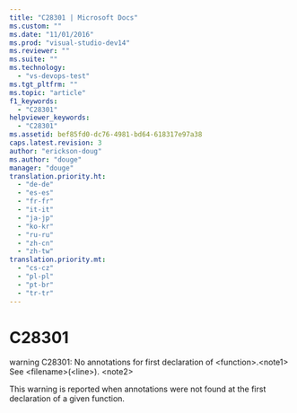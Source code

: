 ```yaml
---
title: "C28301 | Microsoft Docs"
ms.custom: ""
ms.date: "11/01/2016"
ms.prod: "visual-studio-dev14"
ms.reviewer: ""
ms.suite: ""
ms.technology: 
  - "vs-devops-test"
ms.tgt_pltfrm: ""
ms.topic: "article"
f1_keywords: 
  - "C28301"
helpviewer_keywords: 
  - "C28301"
ms.assetid: bef85fd0-dc76-4981-bd64-618317e97a38
caps.latest.revision: 3
author: "erickson-doug"
ms.author: "douge"
manager: "douge"
translation.priority.ht: 
  - "de-de"
  - "es-es"
  - "fr-fr"
  - "it-it"
  - "ja-jp"
  - "ko-kr"
  - "ru-ru"
  - "zh-cn"
  - "zh-tw"
translation.priority.mt: 
  - "cs-cz"
  - "pl-pl"
  - "pt-br"
  - "tr-tr"
---
```

# C28301
warning C28301: No annotations for first declaration of \<function>.\<note1> See \<filename>(\<line>). \<note2>  
  
 This warning is reported when annotations were not found at the first declaration of a given function.